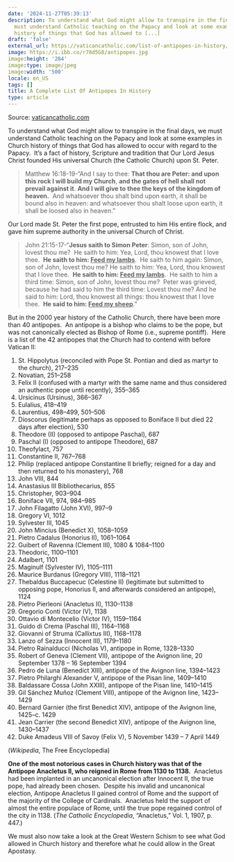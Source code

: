 ```yaml
---
date: '2024-11-27T05:39:13'
description: To understand what God might allow to transpire in the final days, we
  must understand Catholic teaching on the Papacy and look at some examples in Church
  history of things that God has allowed to [...]
draft: 'false'
external_url: https://vaticancatholic.com/list-of-antipopes-in-history/
image: https://i.ibb.co/r78d5G8/antipopes.jpg
image:height: '284'
image:type: image/jpeg
image:width: '500'
locale: en_US
tags: []
title: A Complete List Of Antipopes In History
type: article
---
```




Source: [vaticancatholic.com](https://vaticancatholic.com/list-of-antipopes-in-history/)

<p>To understand what God might allow to transpire in the final days, we must understand Catholic teaching on the Papacy and look at some examples in Church history of things that God has allowed to occur with regard to the Papacy.&nbsp; It’s a fact of history, Scripture and tradition that Our Lord Jesus Christ founded His universal Church (the Catholic Church) upon St. Peter.&nbsp;&nbsp;</p>
<blockquote>
<p>Matthew 16:18-19-“And I say to thee: <strong>That thou are Peter: and upon this rock I will build my Church</strong>, <strong>and the gates of hell shall not prevail against it</strong>. <strong>And I will give to thee the keys of the kingdom of heaven.</strong>&nbsp; And whatsoever thou shalt bind upon earth, it shall be bound also in heaven: and whatsoever thou shalt loose upon earth, it shall be loosed also in heaven.”</p>
</blockquote>
<p>Our Lord made St. Peter the first pope, entrusted to him His entire flock, and gave him supreme authority in the universal Church of Christ.&nbsp;</p>
<blockquote>
<p>John 21:15-17-“<strong>Jesus saith to Simon Peter</strong>: Simon, son of John, lovest thou me?&nbsp; He saith to him: Yea, Lord, thou knowest that I love thee.&nbsp; <strong>He saith to him: <u>Feed my lambs</u></strong>.&nbsp; He saith to him again: Simon, son of John, lovest thou me? He saith to him: Yea, Lord, thou knowest that I love thee.&nbsp; <strong>He saith to him: <u>Feed my lambs</u></strong>.&nbsp; He saith to him a third time: Simon, son of John, lovest thou me?&nbsp; Peter was grieved, because he had said to him the third time: Lovest thou me? And he said to him: Lord, thou knowest all things: thou knowest that I love thee.&nbsp; <strong>He said to him: <u>Feed my sheep</u></strong>.”</p>
</blockquote>
<p>But in the 2000 year history of the Catholic Church, there have been more than 40 antipopes.&nbsp; An antipope is a bishop who claims to be the pope, but was not canonically elected as Bishop of Rome (i.e., supreme pontiff).&nbsp; Here is a list of the 42 antipopes that the Church had to contend with before Vatican II:</p>
<ol>
<li>St. Hippolytus (reconciled with Pope St. Pontian and died as martyr to the church), 217–235</li>
<li>Novatian, 251–258</li>
<li>Felix II (confused with a martyr with the same name and thus considered an authentic pope until recently), 355–365</li>
<li>Ursicinus (Ursinus), 366–367</li>
<li>Eulalius, 418–419</li>
<li>Laurentius, 498–499, 501–506</li>
<li>Dioscorus (legitimate perhaps as opposed to Boniface II but died 22 days after election), 530</li>
<li>Theodore (II) (opposed to antipope Paschal), 687</li>
<li>Paschal (I) (opposed to antipope Theodore), 687</li>
<li>Theofylact, 757</li>
<li>Constantine II, 767–768</li>
<li>Philip (replaced antipope Constantine II briefly; reigned for a day and then returned to his monastery), 768</li>
<li>John VIII, 844</li>
<li>Anastasius III Bibliothecarius, 855</li>
<li>Christopher, 903–904</li>
<li>Boniface VII, 974, 984–985</li>
<li>John Filagatto (John XVI), 997–9</li>
<li>Gregory VI, 1012</li>
<li>Sylvester III, 1045</li>
<li>John Mincius (Benedict X), 1058–1059</li>
<li>Pietro Cadalus (Honorius II), 1061–1064</li>
<li>Guibert of Ravenna (Clement III), 1080 &amp; 1084–1100</li>
<li>Theodoric, 1100–1101</li>
<li>Adalbert, 1101</li>
<li>Maginulf (Sylvester IV), 1105–1111</li>
<li>Maurice Burdanus (Gregory VIII), 1118–1121</li>
<li>Thebaldus Buccapecuc (Celestine II) (legitimate but submitted to opposing pope, Honorius II, and afterwards considered an antipope), 1124</li>
<li>Pietro Pierleoni (Anacletus II), 1130–1138</li>
<li>Gregorio Conti (Victor IV), 1138</li>
<li>Ottavio di Montecelio (Victor IV), 1159–1164</li>
<li>Guido di Crema (Paschal III), 1164–1168</li>
<li>Giovanni of Struma (Callixtus III), 1168–1178</li>
<li>Lanzo of Sezza (Innocent III), 1179–1180</li>
<li>Pietro Rainalducci (Nicholas V), antipope in Rome, 1328–1330</li>
<li>Robert of Geneva (Clement VII), antipope of the Avignon line, 20 September 1378 – 16 September 1394</li>
<li>Pedro de Luna (Benedict XIII), antipope of the Avignon line, 1394–1423</li>
<li>Pietro Philarghi Alexander V, antipope of the Pisan line, 1409–1410</li>
<li>Baldassare Cossa (John XXIII), antipope of the Pisan line, 1410–1415</li>
<li>Gil Sánchez Muñoz (Clement VIII), antipope of the Avignon line, 1423–1429</li>
<li>Bernard Garnier (the first Benedict XIV), antipope of the Avignon line, 1425–c. 1429</li>
<li>Jean Carrier (the second Benedict XIV), antipope of the Avignon line, 1430–1437</li>
<li>Duke Amadeus VIII of Savoy (Felix V), 5 November 1439 – 7 April 1449</li>
</ol>
<p>(<em>Wikipedia</em>, The Free Encyclopedia)</p>
<p><strong>One of the most notorious cases in Church history was that of the Antipope Anacletus II, who reigned in Rome from 1130 to 1138.</strong>&nbsp; Anacletus had been implanted in an uncanonical election after Innocent II, the true pope, had already been chosen.&nbsp; Despite his invalid and uncanonical election, Antipope Anacletus II gained control of Rome and the support of the majority of the College of Cardinals.&nbsp; Anacletus held the support of almost the entire populace of Rome, until the true pope regained control of the city in 1138. (<em>The Catholic Encyclopedia</em>, “Anacletus,” Vol. 1, 1907, p. 447.)</p>
<p>We must also now take a look at the Great Western Schism to see what God allowed in Church history and therefore what he could allow in the Great Apostasy.</p>
<p>&nbsp;</p>
